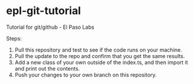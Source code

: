 # epl-git-tutorial
Tutorial for git/github - El Paso Labs

Steps:

1. Pull this repository and test to see if the code runs on your machine.
2. Pull the update to the repo and confirm that you get the same results.
3. Add a new class of your own outside of the index.ts, and then import it and print out the contents.
4. Push your changes to your own branch on this repository.
